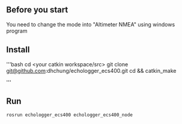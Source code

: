 ## Before you start

You need to change the mode into "Altimeter NMEA" using windows program

## Install

'''bash
cd <your catkin workspace/src>
git clone git@github.com:dhchung/echologger_ecs400.git
cd <your catkin workspace> && catkin_make

'''

## Run

```bash
rosrun echologger_ecs400 echologger_ecs400_node
```